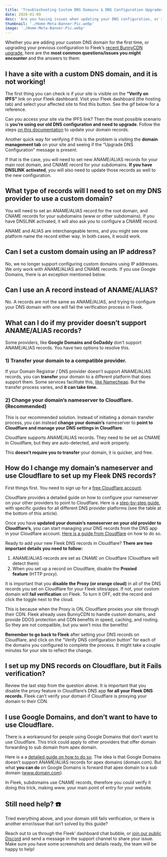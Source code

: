 ```yaml
---
title: 'Troubleshooting Custom DNS Domains & DNS Configuration Upgrades'
date: 2020-01-09
desc: 'Are you having issues when updating your DNS configuration, or setting up your DNS records for your sites on Fleek? Here are some tips.'
thumbnail: './Home-Meta-Banner-Pic.webp'
image: './Home-Meta-Banner-Pic.webp'
---
```


Whether you are adding your custom DNS domain for the first time, or upgrading your previous configuration to Fleek’s [recent BunnyCDN upgrade](https://blog.fleek.co/posts/troubleshooting-dns-domains-record-update-fleek), here are the **most common questions/issues you might encounter** and the answers to them:

## **I have a site with a custom DNS domain, and it is not working!**

The first thing you can check is if your site is visible on the **“Verify on IPFS”** link on your Fleek dashboard. Visit your Fleek dashboard (the hosting tab) and select your affected site to find this button. See the gif below for a reference.

Can you access your site via the IPFS link? Then the most possible scenario is **you’re using our old DNS configuration and need to upgrade**. Follow the steps [on this documentation](https://docs.fleek.co/domain-management/custom-dns-domains/#upgrading-to-new-dns-configuration) to update your domain records.

Another quick way for verifying if this is the problem is visiting the **domain management tab** on your site and seeing if the “Upgrade DNS Configuration” message is present.

If that is the case, you will need to set new ANAME/ALIAS records for your main root domain, and CNAME record for your subdomains. **If you have DNSLINK** **activated**, you will also need to update those records as well to the new configuration.

## **What type of records will I need to set on my DNS provider to use a custom domain?**

You will need to set an ANAME/ALIAS record for the root domain, and CNAME records for your subdomains (www or other subdomains). If you have DNSLINK activated, it will also ask you to configure a CNAME record.

ANAME and ALIAS are interchangeable terms, and you might see one platform name the record either way. In both cases, it would work.

## **Can I set a custom domain using an IP address?**

No, we no longer support configuring custom domains using IP addresses. We only work with ANAME/ALIAS and CNAME records. If you use Google Domains, there is an exception mentioned below.

## **Can I use an A record instead of ANAME/ALIAS?**

No. A records are not the same as ANAME/ALIAS, and trying to configure your DNS domain with one will fail the verification process in Fleek.

## **What can I do if my provider doesn’t support ANAME/ALIAS records?**

Some providers, like **Google Domains and GoDaddy** don’t support ANAME/ALIAS records. You have two options to resolve this.

### **1) Transfer your domain to a compatible provider.**

If your Domain Registrar / DNS provider doesn’t support ANAME/ALIAS records, you can **transfer** your domain to a different platform that does support them. Some services facilitate this, [like Namecheap](https://www.namecheap.com/domains/transfer/transfer-from-godaddy). But the transfer process varies, and **it can take time.**

### **2) Change your domain’s nameserver to Cloudflare. (Recommended)**

This is our recommended solution. Instead of initiating a domain transfer process, you can instead **change your domain’s** nameserver to **point to Cloudflare and manage your DNS settings in Cloudflare**.

Cloudflare supports ANAME/ALIAS records. They need to be set as CNAME in Cloudflare, but they are auto-detected, and work properly.

This **doesn’t require you to transfer** your domain, it is quicker, and free.

## **How do I change my domain’s nameserver and use Cloudflare to set up my Fleek DNS records?**

First things first. You need to sign up for a [free Cloudflare account](https://www.cloudflare.com/).

Cloudflare provides a detailed guide on how to configure your nameserver on your other providers to point to Cloudflare. Here is a [step-by-step guide](https://developers.cloudflare.com/dns/zone-setups/full-setup/setup/), with specific guides for all different DNS provider platforms (see the table at the bottom of this article).

Once you have **updated your domain’s nameserver on your old provider to Cloudflare’s**, you can start managing your DNS records from the DNS app in your Cloudflare account. [Here is a guide from Cloudflare](https://developers.cloudflare.com/dns/manage-dns-records/how-to/create-dns-records/) on how to do so.

Ready to add your new Fleek DNS records in Cloudflare? **There are two important details you need to follow:**

1. ANAME/ALIAS records are set as CNAME on Cloudflare (Cloudflare will detect them)
2. When you set up a record on Cloudflare, disable the **Proxied feature** (HTTP proxy).

It is important that you **disable the Proxy (or orange cloud)** in all of the DNS records you set on Cloudflare for your Fleek sites/apps. If not, your custom domain will **fail verification** on Fleek. To turn it OFF, edit the record and click the toggle next to the cloud.

This is because when the Proxy is ON, Cloudflare proxies your site through their CDN. Fleek already uses BunnyCDN to handle custom domains, and provide DDOS protection and CDN benefits in speed, caching, and routing. So they are not compatible, but you won’t miss the benefits!

**Remember to go back to Fleek** after setting your DNS records on Cloudflare, and click on the “Verify DNS configuration button” for each of the domains you configured to complete the process. It might take a couple minutes for your site to reflect the change.

## **I set up my DNS records on Cloudflare, but it Fails verification?**

Review the last step from the question above. It is important that you disable the proxy feature in Cloudflare’s DNS app **for all your Fleek DNS records.** Fleek can’t verify your domain if Cloudflare is proxying your domain to their CDN.

## **I use Google Domains, and don’t want to have to use Cloudflare.**

There is a workaround for people using Google Domains that don’t want to use Cloudflare. This trick could apply to other providers that offer domain forwarding to sub domain from apex domain.

Here is a a [detailed guide on how to do so](https://support.getshifter.io/en/articles/3080501-domain-forwarding-on-google-domains-zone-apex-naked-domain-to-www-prefixed-domain). The idea is that Google Domains doesn’t support ANAME/ALIAS records for apex domains (domain.com). But what **you can do** on Google Domains is forward that apex domain to a sub domain (www.domain.com).

In Fleek, subdomains use CNAME records, therefore you could verify it doing this trick, making www. your main point of entry for your website.

## **Still need help? ☎️**

Tried everything above, and your domain still fails verification, or there is another error/issue that isn’t solved by this guide?

Reach out to us through the Fleek’ dashboard chat bubble, or [join our public Discord](https://discord.com/invite/fleek) and send a message in the support channel to share your issue. Make sure you have some screenshots and details ready, the team will be happy to help!
